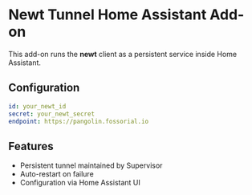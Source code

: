 # Newt Tunnel Home Assistant Add-on

This add-on runs the **newt** client as a persistent service inside Home Assistant.

## Configuration

```yaml
id: your_newt_id
secret: your_newt_secret
endpoint: https://pangolin.fossorial.io
```

## Features
- Persistent tunnel maintained by Supervisor
- Auto-restart on failure
- Configuration via Home Assistant UI

